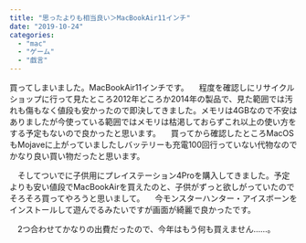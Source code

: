 ```yaml
---
title: "思ったよりも相当良い＞MacBookAir11インチ"
date: "2019-10-24"
categories: 
  - "mac"
  - "ゲーム"
  - "戯言"
---
```


買ってしまいました。MacBookAir11インチです。 　程度を確認しにリサイクルショップに行って見たところ2012年どころか2014年の製品で、見た範囲では汚れも傷もなく値段も安かったので即決してきました。メモリは4GBなので不安はありましたが今使っている範囲ではメモリは枯渇しておらずこれ以上の使い方をする予定もないので良かったと思います。 　買ってから確認したところMacOSもMojaveに上がっていましたしバッテリーも充電100回行っていない代物なのでかなり良い買い物だったと思います。

　そしてついでに子供用にプレイステーション4Proを購入してきました。予定よりも安い値段でMacBookAirを買えたのと、子供がずっと欲しがっていたのでそろそろ買ってやろうと思いまして。 　今モンスターハンター・アイスボーンをインストールして遊んでるみたいですが画面が綺麗で良かったです。

　2つ合わせてかなりの出費だったので、今年はもう何も買えません……。
